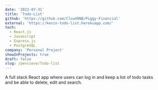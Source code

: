 ```yaml
---
date: '2022-07-31'
title: 'Todo-List'
github: 'https://github.com/Cloud9NB/Piggy-Financial'
external: 'https://kevin-todo-list.herokuapp.com/'
tech:
  - React.js
  - Javascript
  - Express.js
  - PostgreSQL
company: 'Personal Project'
showInProjects: true
draft: false
slug: /pensieve/Todo-list
---
```


A full stack React app where users can log in and keep a list of todo tasks and be able to delete, edit and search.
